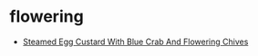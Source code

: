 # flowering

 * [Steamed Egg Custard With Blue Crab And Flowering Chives](../../index/s/steamed-egg-custard-with-blue-crab-and-flowering-chives-350210.json)
